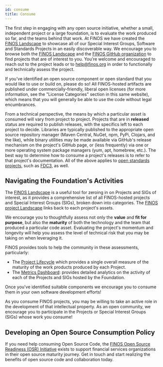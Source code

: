 ```yaml
---
id: consume
title: Consume
---
```


The first step in engaging with any open source initiative, whether a small, independent project or a large foundation, is to evaluate the work produced so far, and the teams behind that work. At FINOS we have created the [FINOS Landscape](https://landscape.finos.org) to showcase all of our Special Interest Groups, Software and Standards Projects in an easily discoverable way. We encourage you to browse both the [FINOS Landscape](https://landscape.finos.org) and the [FINOS GitHub organization](https://github.com/finos) to find projects that are of interest to you. You're welcome and encouraged to reach out to the project leads or to [help@finos.org](mailto:help@finos.org) in order to functionally and technically assess the project.

If you've identified an open source component or open standard that you would like to use or build on, please do so! All FINOS-hosted artifacts are published under commercially-friendly, liberal open licenses (for more information, see the "License Categories" section in this same website), which means that you will generally be able to use the code without legal encumbrances.

From a technical perspective, the means by which a particular asset is consumed will vary from project to project. Projects that are in **released** status are required to publish releases, with the specifics left to each project to decide. Libraries are typically published to the appropriate open source repository manager (Maven Central, NuGet, npm, PyPi, Clojars, and the like), while binary utilities may be made available via GitHub's release mechanism on the project's GitHub page, or (less frequently) via one or more operating system package managers (yum, apt, homebrew, etc.). The best way to determine how to consume a project's releases is to refer to that project's documentation. All of the above applies to [open standards projects](/docs/governance/Standards-Projects/intro), such as [FDC3](https://fdc3.finos.org), as well. 

## Navigating the Foundation's Activities
The [FINOS Landscape](https://landscape.finos.org) is a useful tool for zeroing in on Projects and SIGs of interest, as it provides a comprehensive list of all FINOS-hosted projects and Special Interest Groups (SIGs), broken down into categories. The [FINOS project Landscape](https://landscape.finos.org) links back to each project's assets.

We encourage you to thoughtfully assess not only the **value** and **fit for purpose**, but also the **maturity** of both the technology and the team that produced a particular code asset. Evaluating the project's momentum and longevity will help you assess the level of technical risk that you may be taking on when leveraging it.

FINOS provides tools to help the community in these assessments, particularly:

- The [Project Lifecycle](/docs/governance/Software-Projects/project-lifecycle) which provides a single overall measure of the maturity of the work products produced by each Project.
- The [Metrics Dashboard](https://metrics.finos.org): provides detailed analytics on the activity of each of the Projects and SIGs hosted by the Foundation.

Once you've identified suitable components we encourage you to consume them in your own software development efforts!

As you consume FINOS projects, you may be willing to take an active role in the development of that intellectual property. As an open community, we encourage you to participate in the Projects or Special Interest Groups (SIGs) whose work you consume!

## Developing an Open Source Consumption Policy
If you need help consuming Open Source Code, the [FINOS Open Source Readiness (OSR) Initiative](https://www.finos.org/open-source-readiness) exists to support financial services organizations in their open source maturity journey. Get in touch and start realizing the benefits of open source code and collaboration today. 
